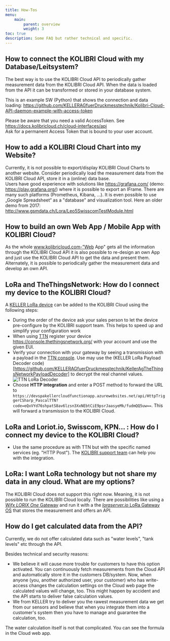 ```yaml
---
title: How-Tos
menu:
    main:
        parent: overview
        weight: 3
toc: true
description: Some FAQ but rather technical and specific.
---
```


## How to connect the KOLIBRI Cloud with my Database/Leitsystem?
The best way is to use the KOLIBRI Cloud API to periodically gather measurement data from the KOLIBRI Cloud API. When the data is loaded from the API it can be transformed or stored in your database system.

This is an example SW (Python) that shows the connection and data loading: https://github.com/KELLERAGfuerDruckmesstechnik/Kolibri-Cloud-API-daemon-example-with-access-token  

Please be aware that you need a valid AccessToken. See https://docs.kolibricloud.ch/cloud-interfaces/api  
Ask for a permanent Access Token that is bound to your user account. 

## How to add a KOLIBRI Cloud Chart into my Website?
Currently, it is not possible to export/display KOLIBRI Cloud Charts to another website. 
Consider periodically load the measurement data from the KOLIBRI Cloud API, store it in a (online) data base.  
Users have good experience with solutions like https://grafana.com/ (demo: https://play.grafana.org/) where it is possible to export an IFrame. There are many such platforms (Prometheus, Kibana, …).
It is even possible to use „Google Spreadsheet“ as a "database" and visualization tool. Here an older demo from 2017: http://www.gsmdata.ch/Lora/Leo5SwisscomTestModule.html

## How to build an own Web App / Mobile App with KOLIBRI Cloud?
As the whole www.kolibricloud.com-"Web App" gets all the information through the KOLIBRI Cloud API it is also possible to re-design an own App and just use the KOLIBRI Cloud API to get the data and present them.  
Alternately, it is possible to periodically gather the measurement data and develop an own API.

## LoRa and TheThingsNetwork: How do I connect my device to the KOLIBRI Cloud?
A [KELLER LoRa device](https://docs.kolibricloud.ch/keller-devices/overview/) can be added to the KOLIBRI Cloud using the following steps:  
- During the order of the device ask your sales person to let the device pre-configure by the KOLIBRI support team. This helps to speed up and simplify your configuration work
- When using [TTN](https://www.thethingsnetwork.org/) register your device https://console.thethingsnetwork.org/ with your account and use the given EUI.
- Verify your connection with your gateway by seeing a transmission with a payload in the [TTN console](https://console.thethingsnetwork.org/). Use may use the (KELLER LoRa Payload Decoder code)[https://github.com/KELLERAGfuerDruckmesstechnik/KellerAgTheThingsNetworkPayloadDecoder] to decrypt the real channel values.
![TTN LoRa Decoder](/cloud-interfaces/img/TTN_PayloadDecryptor.png  "TTN LoRa Decoder")
- Choose **HTTP integration** and enter a POST method to forward the URL to `https://devspakellercloudfunctionapp.azurewebsites.net/api/HttpTriggerCSharp_PascalTTN?code=eQxVYd76shpatS8av6lzsn3XxNEbtCiE9psrJaasyeMk/fudmQQ5uw==`. This will forward a transmission to the KOLIBRI Cloud.

## LoRa and Loriot.io, Swisscom, KPN... : How do I connect my device to the KOLIBRI Cloud?
- Use the same procedure as with TTN but with the specific named services (eg. "HTTP Post").  The [KOLIBRI support team](<kolibri@keller-druck.com>) can help you with the integration.

## LoRa: I want LoRa technology but not share my data in any cloud. What are my options?
The KOLIBRI Cloud does not support this right now. Meaning, it is not possible to run the KOLIBRI Cloud locally. There are possibilities like using a [*Wifx LORIX One* Gateway](https://www.lorixone.io/) and run it with a the [*loraserver.io* LoRa Gateway OS](https://www.loraserver.io/lora-gateway-os/overview/) that stores the measurement and offers an API. 

## How do I get calculated data from the API?
Currently, we do not offer calculated data such as "water levels", "tank levels" etc through the API.  

Besides technical and security reasons:  
  - We believe it will cause more trouble for customers to have this option activated. You can continuously fetch measurements from the Cloud API and automatically store it in the customers DB/system.
 Now, when anyone (you, another authorized user, your customer) who has write-access changes the calculation settings on the Cloud web page the calculated values will change, too. This might happen by accident and the API starts to deliver false calculation values.
  - We from KELLER try to deliver you the rawest measurement data we get from our sensors and believe that when you integrate them into a customer's system then you have to manage and guarantee the calculation, too.  

The water calculation itself is not that complicated. You can see the formula in the Cloud web app.